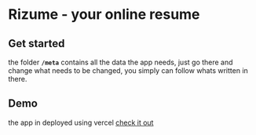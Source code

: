 # Rizume - your online resume

## Get started

the folder **`/meta`** contains all the data the app needs, just go there and change what needs to be changed, you simply can follow whats written in there.

## Demo
the app in deployed using vercel [check it out](https://rizume.vercel.app)
